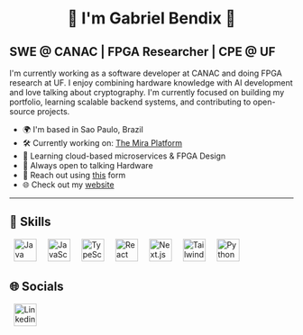 <h1 align="center">👋 I'm Gabriel Bendix 👋</h1>

## SWE @ CANAC | FPGA Researcher | CPE @ UF

I'm currently working as a software developer at CANAC and doing FPGA research at UF. I enjoy combining hardware knowledge with AI development and love talking about cryptography. I'm currently focused on building my portfolio, learning scalable backend systems, and contributing to open-source projects.

- 🌍 I'm based in Sao Paulo, Brazil
- 🛠️ Currently working on: [The Mira Platform](https://www.linkedin.com/company/canac-agro/posts/?feedView=all)
- 🚀 Learning cloud-based microservices & FPGA Design
- 🤝 Always open to talking Hardware
- 📧 Reach out using [this](https://www.gabrielbendix.com/contact) form
- 🌐 Check out my [website](https://www.gabrielbendix.com/)

---

## 🧰 Skills

<p>
  <img
    src="https://raw.githubusercontent.com/danielcranney/readme-generator/main/public/icons/skills/java-colored.svg"
    alt="Java"
    width="40"
    style="margin: 0 8px;"
  />
  <img
    src="https://raw.githubusercontent.com/danielcranney/readme-generator/main/public/icons/skills/javascript-colored.svg"
    alt="JavaScript"
    width="40"
    style="margin: 0 8px;"
  />
  <img
    src="https://raw.githubusercontent.com/danielcranney/readme-generator/main/public/icons/skills/typescript-colored.svg"
    alt="TypeScript"
    width="40"
    style="margin: 0 8px;"
  />
  <img
    src="https://raw.githubusercontent.com/danielcranney/readme-generator/main/public/icons/skills/react-colored.svg"
    alt="React"
    width="40"
    style="margin: 0 8px;"
  />
  <img
    src="https://raw.githubusercontent.com/danielcranney/readme-generator/main/public/icons/skills/nextjs-colored.svg"
    alt="Next.js"
    width="40"
    style="margin: 0 8px;"
  />
  <img
    src="https://raw.githubusercontent.com/danielcranney/readme-generator/main/public/icons/skills/tailwindcss-colored.svg"
    alt="TailwindCSS"
    width="40"
    style="margin: 0 8px;"
  />
  <img
    src="https://raw.githubusercontent.com/danielcranney/readme-generator/main/public/icons/skills/python-colored.svg"
    alt="Python"
    width="40"
    style="margin: 0 8px;"
  />

</p>



## 🌐 Socials
<a href="https://www.linkedin.com/in/gabriel-bendix/">
  <img
      src="https://raw.githubusercontent.com/danielcranney/readme-generator/main/public/icons/socials/linkedin.svg"
      alt="Linkedin"
      width="40"
      style="margin: 0 8px;"
    />
  </a>

